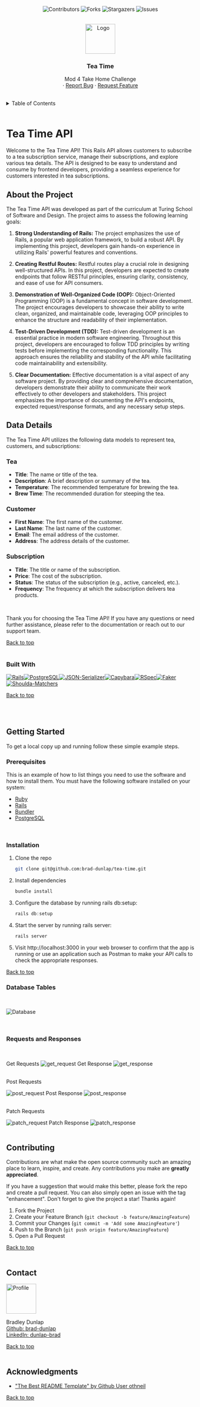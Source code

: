<!-- Improved compatibility of back to top link: See: https://github.com/othneildrew/Best-README-Template/pull/73 -->
<div id="top"></div>

<!--
*** Thanks for checking out the Best-README-Template. If you have a suggestion
*** that would make this better, please fork the repo and create a pull request
*** or simply open an issue with the tag "enhancement".
*** Don't forget to give the project a star!
*** Thanks again! Now go create something AMAZING! :D
-->



<!-- PROJECT SHIELDS -->
<!--
*** I'm using markdown "reference style" links for readability.
*** Reference links are enclosed in brackets [ ] instead of parentheses ( ).
*** See the bottom of this document for the declaration of the reference variables
*** for contributors-url, forks-url, etc. This is an optional, concise syntax you may use.
*** https://www.markdownguide.org/basic-syntax/#reference-style-links
-->
<p align="center">
  <img src="https://img.shields.io/github/contributors/brad-dunlap/tea-time?style=for-the-badge" alt="Contributors">
  <img src="https://img.shields.io/github/forks/brad-dunlap/tea-time?style=for-the-badge" alt="Forks">
  <img src="https://img.shields.io/github/stars/brad-dunlap/tea-time?style=for-the-badge" alt="Stargazers">
  <img src="https://img.shields.io/github/issues/brad-dunlap/tea-time?style=for-the-badge" alt="Issues">
</p>


<!-- PROJECT LOGO -->
<br />
<div align="center">
  <a href="https://github.com/brad-dunlap/tea-time">
    <img src=images/tea.jpeg alt="Logo" width="80" height="80">
  </a>

<h3 align="center">Tea Time</h3>

  <p align="center">
    Mod 4 Take Home Challenge
    <br />
       ·
    <a href="https://github.com/brad-dunlap/tea-time/issues">Report Bug</a>
    ·
    <a href="https://github.com/brad-dunlap/tea-time/issues">Request Feature</a>
  </p>
</div>
<br />



<!-- TABLE OF CONTENTS -->
<details>
  <summary>Table of Contents</summary>
  <ol>
    <li>
      <a href="#about-the-project">About The Project</a>
      <ul>
        <li><a href="#built-with">Built With</a></li>
      </ul>
    </li>
    <li>
      <a href="#getting-started">Getting Started</a>
      <ul>
        <li><a href="#prerequisites">Prerequisites</a></li>
        <li><a href="#installation">Installation</a></li>
      </ul>
    </li>
    <li><a href="#database-tables">Database Tables</a></li>
    <li><a href="#requests-and-responses">Requests and Responses</a></li>
    <li><a href="#contributing">Contributing</a></li>
    <li><a href="#contact">Contact</a></li>
    <li><a href="#acknowledgments">Acknowledgments</a></li>
  </ol>
</details>

<br />

# Tea Time API

Welcome to the Tea Time API! This Rails API allows customers to subscribe to a tea subscription service, manage their subscriptions, and explore various tea details. The API is designed to be easy to understand and consume by frontend developers, providing a seamless experience for customers interested in tea subscriptions.

## About the Project

The Tea Time API was developed as part of the curriculum at Turing School of Software and Design. The project aims to assess the following learning goals:

1. **Strong Understanding of Rails:** The project emphasizes the use of Rails, a popular web application framework, to build a robust API. By implementing this project, developers gain hands-on experience in utilizing Rails' powerful features and conventions.

2. **Creating Restful Routes:** Restful routes play a crucial role in designing well-structured APIs. In this project, developers are expected to create endpoints that follow RESTful principles, ensuring clarity, consistency, and ease of use for API consumers.

3. **Demonstration of Well-Organized Code (OOP):** Object-Oriented Programming (OOP) is a fundamental concept in software development. The project encourages developers to showcase their ability to write clean, organized, and maintainable code, leveraging OOP principles to enhance the structure and readability of their implementation.

4. **Test-Driven Development (TDD):** Test-driven development is an essential practice in modern software engineering. Throughout this project, developers are encouraged to follow TDD principles by writing tests before implementing the corresponding functionality. This approach ensures the reliability and stability of the API while facilitating code maintainability and extensibility.

5. **Clear Documentation:** Effective documentation is a vital aspect of any software project. By providing clear and comprehensive documentation, developers demonstrate their ability to communicate their work effectively to other developers and stakeholders. This project emphasizes the importance of documenting the API's endpoints, expected request/response formats, and any necessary setup steps.

## Data Details

The Tea Time API utilizes the following data models to represent tea, customers, and subscriptions:

### Tea

- **Title**: The name or title of the tea.
- **Description**: A brief description or summary of the tea.
- **Temperature**: The recommended temperature for brewing the tea.
- **Brew Time**: The recommended duration for steeping the tea.

### Customer

- **First Name**: The first name of the customer.
- **Last Name**: The last name of the customer.
- **Email**: The email address of the customer.
- **Address**: The address details of the customer.

### Subscription

- **Title**: The title or name of the subscription.
- **Price**: The cost of the subscription.
- **Status**: The status of the subscription (e.g., active, canceled, etc.).
- **Frequency**: The frequency at which the subscription delivers tea products.

<br>

Thank you for choosing the Tea Time API! If you have any questions or need further assistance, please refer to the documentation or reach out to our support team.


<a href="#top">Back to top</a>
<br />
<br />

### Built With

[![Rails]][Rails-url][![PostgreSQL]][PostgreSQL-url][![JSON-Serializer]][JSON-Serializer-url][![Capybara]][Capybara-url][![RSpec]][RSpec-url][![Faker]][Faker-url][![Shoulda-Matchers]][Shoulda-Matchers-url]

<a href="#top">Back to top</a>

<br />
<br />

<!-- GETTING STARTED -->
## Getting Started

To get a local copy up and running follow these simple example steps.

### Prerequisites

This is an example of how to list things you need to use the software and how to install them.
You must have the following software installed on your system:

* [Ruby](https://www.ruby-lang.org/en/downloads/)
* [Rails](https://guides.rubyonrails.org/getting_started.html)
* [Bundler](https://bundler.io/)
* [PostgreSQL](https://www.postgresql.org/download/)

<br />

### Installation

1. Clone the repo
   ```sh
   git clone git@github.com:brad-dunlap/tea-time.git
   ```
2. Install dependencies
   ```sh
   bundle install
   ```
3. Configure the database by running rails db:setup:
   ```js
   rails db:setup
   ```
4. Start the server by running rails server:
   ```js
   rails server
   ```
5. Visit http://localhost:3000 in your web browser to confirm that the app is running or use an application such as Postman to make your API calls to check the appropriate responses. 

<a href="#top">Back to top</a>
<br />


### Database Tables
<br />

![Database](/images/database.png)

<br />

### Requests and Responses
<br />

Get Requests
![get_request](/images/get_request.png)
Get Response
![get_response](/images/get_response.png)
<br />
<br />

Post Requests

![post_request](/images/post_request.png)
Post Response
![post_response](/images/post_response.png)
<br />
<br />

Patch Requests

![patch_request](/images/patch_request.png)
Patch Response
![patch_response](/images/patch_response.png)
<br />
<br />


<!-- CONTRIBUTING -->
## Contributing

Contributions are what make the open source community such an amazing place to learn, inspire, and create. Any contributions you make are **greatly appreciated**.

If you have a suggestion that would make this better, please fork the repo and create a pull request. You can also simply open an issue with the tag "enhancement".
Don't forget to give the project a star! Thanks again!

1. Fork the Project
2. Create your Feature Branch (`git checkout -b feature/AmazingFeature`)
3. Commit your Changes (`git commit -m 'Add some AmazingFeature'`)
4. Push to the Branch (`git push origin feature/AmazingFeature`)
5. Open a Pull Request

<a href="#top">Back to top</a>
<br />
<br />

<!-- CONTACT -->
## Contact


<div align="left">
  <img src="https://avatars.githubusercontent.com/u/117024855?v=4" alt="Profile" width="80" height="80">
  <p align="left">
    Bradley Dunlap<br>
    <a href="https://github.com/brad-dunlap">Github: brad-dunlap</a> <br>
    <a href="https://www.linkedin.com/in/dunlap-brad/">LinkedIn: dunlap-brad</a>
  </p>
</div>


<a href="#top">Back to top</a>
<br />
<br />

<!-- ACKNOWLEDGMENTS -->
## Acknowledgments

* ["The Best README Template" by Github User othneil](https://github.com/othneildrew/Best-README-Template)


<a href="#top">Back to top</a>





<!-- MARKDOWN LINKS & IMAGES -->
<!-- https://www.markdownguide.org/basic-syntax/#reference-style-links -->
[contributors-shield]: https://img.shields.io/github/contributors/brad-dunlap/tea-time.svg?style=for-the-badge
[contributors-url]: https://github.com/brad-dunlap/tea-time/graphs/contributors

[forks-shield]: https://img.shields.io/github/forks/brad-dunlap/tea-time.svg?style=for-the-badge
[forks-url]: https://github.com/brad-dunlap/tea-time/network/members

[stars-shield]: https://img.shields.io/github/stars/brad-dunlap/tea-time.svg?style=for-the-badge
[stars-url]: https://github.com/brad-dunlap/tea-time/stargazers

[issues-shield]: https://img.shields.io/github/issues/brad-dunlap/tea-time.svg?style=for-the-badge
[issues-url]: https://github.com/brad-dunlap/tea-time/issues

[linkedin-shield]: https://img.shields.io/badge/-LinkedIn-black.svg?style=for-the-badge&logo=linkedin&colorB=555
[linkedin-url]: https://linkedin.com/in/linkedin_username

[product-screenshot]: images/screenshot.png


[Bootstrap.com]: https://img.shields.io/badge/Bootstrap-563D7C?style=for-the-badge&logo=bootstrap&logoColor=white
[Bootstrap-url]: https://getbootstrap.com
[JQuery.com]: https://img.shields.io/badge/jQuery-0769AD?style=for-the-badge&logo=jquery&logoColor=white
[JQuery-url]: https://jquery.com 

[Rails]: https://img.shields.io/badge/-Ruby%20on%20Rails-CC0000?logo=ruby-on-rails&logoColor=white&style=for-the-badge
[Rails-url]: https://rubyonrails.org 

[Circle-CI]: https://img.shields.io/circleci/build/github/wise-app-team/wise-app-be/main
[Circle-url]: https://app.circleci.com/

[PostgreSQL]: https://img.shields.io/badge/-PostgreSQL-4169E1?logo=postgresql&logoColor=white&style=for-the-badge
[PostgreSQL-url]: https://www.postgresql.org/

[Puma]: https://img.shields.io/badge/-Puma-FFD43B?logo=puma&logoColor=black&style=for-the-badge
[Puma-url]: https://github.com/puma/puma

[bcrypt]: https://img.shields.io/badge/-bcrypt-00599C?logo=gnu-privacy-guard&logoColor=white&style=for-the-badge
[bcrypt-url]: https://github.com/codahale/bcrypt-ruby

[Faraday]: https://img.shields.io/badge/-Faraday-3E3E3E?logo=ruby&logoColor=white&style=for-the-badge
[Faraday-url]: https://github.com/lostisland/faraday

[Figaro]: https://img.shields.io/badge/-Figaro-FF4136?logo=rubygems&logoColor=white&style=for-the-badge
[Figaro-url]: https://github.com/laserlemon/figaro

[JSON-Serializer]: https://img.shields.io/badge/-JSON%20API%20Serializer-1E90FF?logo=json&logoColor=white&style=for-the-badge
[JSON-Serializer-url]: https://github.com/jsonapi-serializer/jsonapi-serializer

[Capybara]: https://img.shields.io/badge/-Capybara-FF7F50?logo=rubygems&logoColor=white&style=for-the-badge
[Capybara-url]: https://github.com/teamcapybara/capybara

[RSpec]: https://img.shields.io/badge/-RSpec-FF7F50?logo=rubygems&logoColor=white&style=for-the-badge
[RSpec-url]: https://github.com/rspec/rspec

[Faker]: https://img.shields.io/badge/-Faker-FF69B4?logo=rubygems&logoColor=white&style=for-the-badge
[Faker-url]: https://github.com/faker-ruby/faker

[Shoulda-Matchers]: https://img.shields.io/badge/-Shoulda%20Matchers-5B5B5B?logo=rubygems&logoColor=white&style=for-the-badge
[Shoulda-Matchers-url]: https://github.com/thoughtbot/shoulda-matchers

[Web-mock]: https://img.shields.io/badge/-WebMock-8B0000?logo=rubygems&logoColor=white&style=for-the-badge
[Web-mock-url]: https://github.com/bblimke/webmock

[VCR]: https://img.shields.io/badge/-VCR-2F4F4F?logo=rubygems&logoColor=white&style=for-the-badge
[VCR-url]:  https://github.com/vcr/vcr

